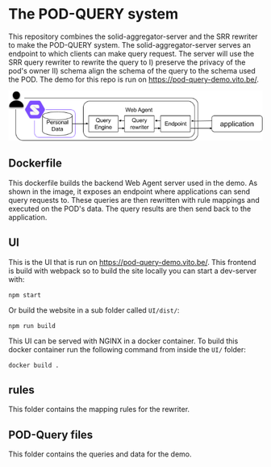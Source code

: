 # The POD-QUERY system

This repository combines the solid-aggregator-server and the SRR rewriter to make the POD-QUERY system. 
The solid-aggregator-server serves an endpoint to which clients can make query request. 
The server will use the SRR query rewriter to rewrite the query to I) preserve the privacy of the pod's owner
II) schema align the schema of the query to the schema used the POD. 
The demo for this repo is run on https://pod-query-demo.vito.be/.

![The POD-QUERY system](./Web%20Agent.png "Schematic overview of the POD-QUERY system")

## Dockerfile

This dockerfile builds the backend Web Agent server used in the demo. 
As shown in the image, it exposes an endpoint where applications can send query requests to.
These queries are then rewritten with rule mappings and executed on the POD's data.
The query results are then send back to the application.

## UI

This is the UI that is run on https://pod-query-demo.vito.be/. 
This frontend is build with webpack so to build the site locally you can start a dev-server with:
```
npm start
```
Or build the website in a sub folder called `UI/dist/`:
```
npm run build 
```
This UI can be served with NGINX in a docker container.
To build this docker container run the following command from inside the `UI/` folder:
```
docker build .
```

## rules

This folder contains the mapping rules for the rewriter.

## POD-Query files

This folder contains the queries and data for the demo.
